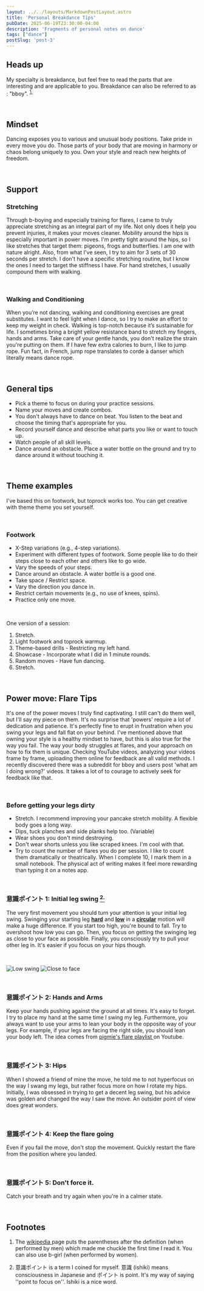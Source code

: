 ```yaml
---
layout: ../../layouts/MarkdownPostLayout.astro
title: 'Personal Breakdance Tips'
pubDate: 2025-06-19T23:30:00-04:00
description: 'Fragments of personal notes on dance' 
tags: ["dance"]
postSlug: 'post-3'
---
```





## Heads up

My specialty is breakdance, but feel free to read the parts that are interesting and are applicable to you. Breakdance can also be referred to as : "bboy". <sup>  <a href="#footnotes" class="secondary-a"> 1.</a> </sup>

&nbsp;


## Mindset 

Dancing exposes you to various and unusual body positions. Take pride in every move you do. Those parts of your body that are moving in harmony or chaos belong uniquely to you. Own your style and reach new heights of freedom. 

&nbsp;

## Support

 
### Stretching 

Through b-boying and especially training for flares, I came to truly appreciate stretching as an integral part of my life. Not only does it help you prevent injuries, it makes your moves cleaner. Mobility around the hips is especially important in power moves. I'm pretty tight around the hips, so I like  stretches that target them: pigeons, frogs and butterflies. I am one with nature alright. Also, from what I've seen, I try to aim for 3 sets of 30 seconds per stretch. I don't have a specific stretching routine, but I know the ones I need to target the stiffness I have. For hand stretches, I usually compound them with walking.

&nbsp; 


### Walking and Conditioning 

When you’re not dancing, walking and conditioning exercises are great substitutes. I want to feel light when I dance, so I try to make an effort to keep my weight in check. Walking is top-notch because it’s sustainable for life. I sometimes bring a bright yellow resistance band to stretch my fingers, hands and arms. Take care of your gentle hands, you don't realize the strain you're putting on them. If I have few extra calories to burn, I like to jump rope.  Fun fact, in French, jump rope translates to corde à danser which literally means dance rope.


&nbsp;




## General tips

- Pick a theme to focus on during your practice sessions.
- Name your moves and create combos.
- You don't always have to dance on beat. You listen to the beat and choose the timing that's appropriate for you.
- Record yourself dance and describe what parts you like or want to touch up.
- Watch people of all skill levels.
- Dance around an obstacle. Place a water bottle on the ground and try to dance around it without touching it.


&nbsp; 


## Theme examples

I've based this on footwork, but toprock works too. You can get creative with theme theme you set yourself.

&nbsp;
### Footwork 
- X-Step variations (e.g., 4-step variations).
- Experiment with different types of footwork. Some people like to do their steps close to each other and others like to go  wide. 
- Vary the speeds of your steps.
- Dance around an obstacle. A water bottle is a good one.
- Take space / Restrict space.
- Vary the direction you dance in.
- Restrict certain movements (e.g., no use of knees, spins).
- Practice only one move. 


&nbsp;

One version of a session: 

1. Stretch.
2. Light footwork and toprock warmup.
3. Theme-based drills -  Restricting my left hand.
4. Showcase - Incorporate what I did in 1 minute rounds.
5. Random moves - Have fun dancing.
6. Stretch.


&nbsp;



## Power move: Flare Tips

 It's one of the power moves I truly find captivating. I still can't do them well, but I'll say my piece on them. It's no surprise that 'powers' require a lot of dedication and patience. It's perfectly fine to erupt in frustration when you swing your legs and fall flat on your behind. I've mentioned above that owning your style is a healthy mindset to have, but this is also true for the way you fail. The way your body struggles at flares, and your approach on how to fix them is unique. Checking YouTube videos, analyzing your videos frame by frame, uploading them online for feedback are all valid methods. I recently discovered there was a subreddit for bboy and users post 'what am I doing wrong?' videos. It takes a lot of to courage to actively seek for feedback like that.

 &nbsp;


### Before getting your legs dirty

- Stretch. I recommend improving your pancake stretch mobility. A flexible body goes a long way. 
- Dips, tuck planches and side planks help too. (Variable)
- Wear shoes you don't mind destroying. 
- Don't wear shorts unless you like scraped knees. I'm cool with that.
- Try to count the number of flares you do per session.  I like to count them dramatically or theatrically. When I complete 10, I mark them in a small notebook. The physical act of writing makes it feel more rewarding than typing it on a notes app.

&nbsp;

### 意識ポイント 1: Initial leg swing <a href="#footnotes"> <sup class="secondary-a"> 2. </sup> </a>

The very first movement you should turn your attention is your initial leg swing. Swinging  your starting leg <u>**hard**</u> and <u>**low**</u> in a </u> <u> **circular**</u> motion will make a huge difference. If you start too high, you're bound to fall. Try to overshoot how low you can go. Then, you focus on getting the swinging leg as close to your face as possible. Finally, you consciously try to pull your other leg in. It's easier if you focus on your hips though.

&nbsp; 


![Low swing ](./images/flares-1.png)
![Close to face](./images/close-to-face.png)

&nbsp;


### 意識ポイント 2: Hands and Arms

Keep your hands pushing against the ground at all times. It's easy to forget. I try to place my hand at the same time I swing my leg. Furthermore, you always want to use your arms to lean your body in the opposite way of your legs. For example, if your legs are facing the right side, you should lean your body left. The idea comes from <a  class="secondary-a" href="https://www.youtube.com/playlist?list=PLpJRb_Th3m5SK6LaTv4kOTlxPnCX_jojD"> pigmie's flare playlist </a> on Youtube.

<br/>

### 意識ポイント 3:  Hips

When I showed a friend of mine the move, he told me to not hyperfocus on the way I swang my legs, but rather focus more on how I rotate my hips. Initially, I was obsessed in trying to get a decent leg swing, but his advice was golden and changed the way I saw the move. An outsider point of view does great wonders.

&nbsp;

### 意識ポイント 4:  Keep the flare going

Even if you fail the move, don't stop the movement. Quickly  restart the flare from the position where you landed. 



&nbsp;

### 意識ポイント 5:  Don't force it.

Catch your breath and try again when you're in a calmer state.

&nbsp;


















## Footnotes

1. The  <a class="secondary-a"  href="https://en.wikipedia.org/wiki/Breakdancing"> wikipedia </a> page puts the parentheses after the definition (when performed by men) which made me chuckle the first time I read it. You can also use b-girl (when performed by women).

2. 意識ポイント is a term I coined for myself. 意識 (ishiki) means consciousness in Japanese and ポイント is point. It's my way of saying ''point to focus on''. Ishiki is a nice word.